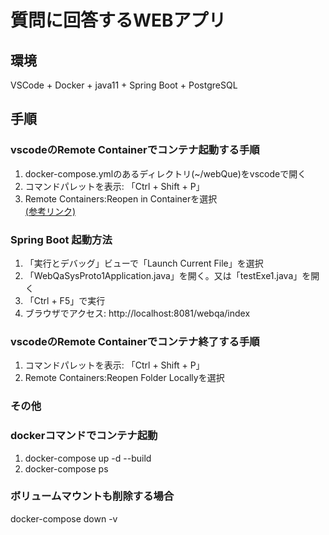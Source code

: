 # 質問に回答するWEBアプリ
## 環境
VSCode + Docker + java11 + Spring Boot + PostgreSQL

## 手順  

### vscodeのRemote Containerでコンテナ起動する手順
1. docker-compose.ymlのあるディレクトリ(~/webQue)をvscodeで開く
2. コマンドパレットを表示: 「Ctrl + Shift + P」
3. Remote Containers:Reopen in Containerを選択  
[(参考リンク)](https://penpen-dev.com/blog/vscode-remote-container-toha/)

### Spring Boot 起動方法
1. 「実行とデバッグ」ビューで「Launch Current File」を選択
2. 「WebQaSysProto1Application.java」を開く。又は「testExe1.java」を開く
3. 「Ctrl + F5」で実行
4. ブラウザでアクセス: http://localhost:8081/webqa/index

### vscodeのRemote Containerでコンテナ終了する手順
1. コマンドパレットを表示: 「Ctrl + Shift + P」
2. Remote Containers:Reopen Folder Locallyを選択

### その他

### dockerコマンドでコンテナ起動
1. docker-compose up -d --build  
2. docker-compose ps  

### ボリュームマウントも削除する場合
docker-compose down -v


<!-- ## 詳細
質問文を入力すると、質問に対する回答を自動で作成します。  
質問文の解析及び回答作成のために機械学習を使用してます。  
まず、質問文を入力すると、質問タイプに分類します。（what,why,how等）  
そして、質問文を検索ワードとして、検索サイト（Google）より、URLを取得します。  
取得したサイト内の文章を解析し、質問タイプに一致する文章を抽出します。  
抽出した文章を回答とします。 また、サイトから画像を取得します。  
画像を取得する処理にEinstein Visionを使用します。  
ラベルで分類しカウント数が上位ラベルの画像をサイト内容を示す画像として抽出します。

## 処理の流れ
質問解析（質問タイプ分類、検索キーワード作成）  
　　　　　　　　　　　↓  
ネット検索（回答作成のための元データ）   
　　　　　　　　　　　↓  
回答文作成（質問タイプに対応する回答パターンを使用）  
　　　　　　　　　　　↓  
画像取得（ラベルで分類し、サイト内容を示す画像を抽出）  
　　　　　　　　　　　↓  
　　　　　ブラウザに回答文と画像表示  

## ツールなど
言語：Java  
自然言語処理：[Java製形態素解析ライブラリ「lucene-gosen」](http://www.mwsoft.jp/programming/munou/lucene_gosen.html)  
 　　　　　　　サポートベクトル、n-gram  
画像取得：Einstein Vision  
ネットワーク接続：[jsoup](http://qiita.com/opengl-8080/items/d4864bbc335d1e99a2d7)

## 現状と今後
現状は、質問タイプ及び回答抽出に自作の機械学習（サポートベクター）を使用しているので、  
処理がすごく遅く、よくリクエストタイムアウトになってしまいます。  
時間の取れる日に直したい と思っています。        

試作画面URL：[https://webque.herokuapp.com/webqa/index](https://webque.herokuapp.com/webqa/index) -->